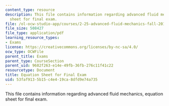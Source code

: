 ```yaml
---
content_type: resource
description: This file contains information regarding advanced fluid mechanics, equation
  sheet for final exam.
file: /ol-ocw-studio-app/courses/2-25-advanced-fluid-mechanics-fall-2013/53faf9135b15c4e419ca8dfd9e74a735_MIT2_25F13_EquationSheet.pdf
file_size: 508427
file_type: application/pdf
learning_resource_types:
- Exams
license: https://creativecommons.org/licenses/by-nc-sa/4.0/
ocw_type: OCWFile
parent_title: Exams
parent_type: CourseSection
parent_uid: 9682f263-e14e-49fb-36fb-276c11f41c22
resourcetype: Document
title: Equation Sheet for Final Exam
uid: 53faf913-5b15-c4e4-19ca-8dfd9e74a735
---
```

This file contains information regarding advanced fluid mechanics, equation sheet for final exam.